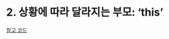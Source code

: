 # 2. 상황에 따라 달라지는 부모: ‘this’

[참고 코드](../../example-projects/react-cats/src4/components/ListRow/index.js)
